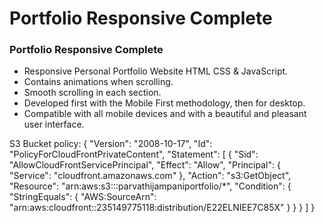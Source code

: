 # Portfolio Responsive Complete

### Portfolio Responsive Complete

- Responsive Personal Portfolio Website HTML CSS & JavaScript.
- Contains animations when scrolling.
- Smooth scrolling in each section.
- Developed first with the Mobile First methodology, then for desktop.
- Compatible with all mobile devices and with a beautiful and pleasant user interface.

S3 Bucket policy:
{
	"Version": "2008-10-17",
	"Id": "PolicyForCloudFrontPrivateContent",
	"Statement": [
		{
			"Sid": "AllowCloudFrontServicePrincipal",
			"Effect": "Allow",
			"Principal": {
				"Service": "cloudfront.amazonaws.com"
			},
			"Action": "s3:GetObject",
			"Resource": "arn:aws:s3:::parvathijampaniportfolio/*",
			"Condition": {
				"StringEquals": {
					"AWS:SourceArn": "arn:aws:cloudfront::235149775118:distribution/E22ELNIEE7C85X"
				}
			}
		}
	]
}


